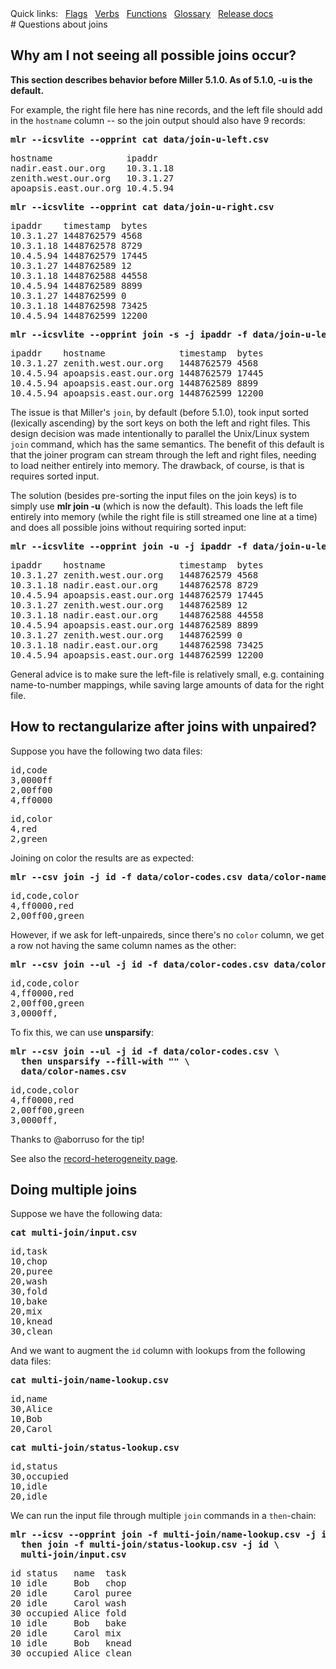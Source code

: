 <!---  PLEASE DO NOT EDIT DIRECTLY. EDIT THE .md.in FILE PLEASE. --->
<div>
<span class="quicklinks">
Quick links:
&nbsp;
<a class="quicklink" href="../reference-main-flag-list/index.html">Flags</a>
&nbsp;
<a class="quicklink" href="../reference-verbs/index.html">Verbs</a>
&nbsp;
<a class="quicklink" href="../reference-dsl-builtin-functions/index.html">Functions</a>
&nbsp;
<a class="quicklink" href="../glossary/index.html">Glossary</a>
&nbsp;
<a class="quicklink" href="../release-docs/index.html">Release docs</a>
</span>
</div>
# Questions about joins

## Why am I not seeing all possible joins occur?

**This section describes behavior before Miller 5.1.0. As of 5.1.0, -u is the default.**

For example, the right file here has nine records, and the left file should add in the `hostname` column -- so the join output should also have 9 records:

<pre class="pre-highlight-in-pair">
<b>mlr --icsvlite --opprint cat data/join-u-left.csv</b>
</pre>
<pre class="pre-non-highlight-in-pair">
hostname              ipaddr
nadir.east.our.org    10.3.1.18
zenith.west.our.org   10.3.1.27
apoapsis.east.our.org 10.4.5.94
</pre>

<pre class="pre-highlight-in-pair">
<b>mlr --icsvlite --opprint cat data/join-u-right.csv</b>
</pre>
<pre class="pre-non-highlight-in-pair">
ipaddr    timestamp  bytes
10.3.1.27 1448762579 4568
10.3.1.18 1448762578 8729
10.4.5.94 1448762579 17445
10.3.1.27 1448762589 12
10.3.1.18 1448762588 44558
10.4.5.94 1448762589 8899
10.3.1.27 1448762599 0
10.3.1.18 1448762598 73425
10.4.5.94 1448762599 12200
</pre>

<pre class="pre-highlight-in-pair">
<b>mlr --icsvlite --opprint join -s -j ipaddr -f data/join-u-left.csv data/join-u-right.csv</b>
</pre>
<pre class="pre-non-highlight-in-pair">
ipaddr    hostname              timestamp  bytes
10.3.1.27 zenith.west.our.org   1448762579 4568
10.4.5.94 apoapsis.east.our.org 1448762579 17445
10.4.5.94 apoapsis.east.our.org 1448762589 8899
10.4.5.94 apoapsis.east.our.org 1448762599 12200
</pre>

The issue is that Miller's `join`, by default (before 5.1.0), took input sorted (lexically ascending) by the sort keys on both the left and right files.  This design decision was made intentionally to parallel the Unix/Linux system `join` command, which has the same semantics. The benefit of this default is that the joiner program can stream through the left and right files, needing to load neither entirely into memory. The drawback, of course, is that is requires sorted input.

The solution (besides pre-sorting the input files on the join keys) is to simply use **mlr join -u** (which is now the default). This loads the left file entirely into memory (while the right file is still streamed one line at a time) and does all possible joins without requiring sorted input:

<pre class="pre-highlight-in-pair">
<b>mlr --icsvlite --opprint join -u -j ipaddr -f data/join-u-left.csv data/join-u-right.csv</b>
</pre>
<pre class="pre-non-highlight-in-pair">
ipaddr    hostname              timestamp  bytes
10.3.1.27 zenith.west.our.org   1448762579 4568
10.3.1.18 nadir.east.our.org    1448762578 8729
10.4.5.94 apoapsis.east.our.org 1448762579 17445
10.3.1.27 zenith.west.our.org   1448762589 12
10.3.1.18 nadir.east.our.org    1448762588 44558
10.4.5.94 apoapsis.east.our.org 1448762589 8899
10.3.1.27 zenith.west.our.org   1448762599 0
10.3.1.18 nadir.east.our.org    1448762598 73425
10.4.5.94 apoapsis.east.our.org 1448762599 12200
</pre>

General advice is to make sure the left-file is relatively small, e.g. containing name-to-number mappings, while saving large amounts of data for the right file.

## How to rectangularize after joins with unpaired?

Suppose you have the following two data files:

<pre class="pre-non-highlight-non-pair">
id,code
3,0000ff
2,00ff00
4,ff0000
</pre>

<pre class="pre-non-highlight-non-pair">
id,color
4,red
2,green
</pre>

Joining on color the results are as expected:

<pre class="pre-highlight-in-pair">
<b>mlr --csv join -j id -f data/color-codes.csv data/color-names.csv</b>
</pre>
<pre class="pre-non-highlight-in-pair">
id,code,color
4,ff0000,red
2,00ff00,green
</pre>

However, if we ask for left-unpaireds, since there's no `color` column, we get a row not having the same column names as the other:

<pre class="pre-highlight-in-pair">
<b>mlr --csv join --ul -j id -f data/color-codes.csv data/color-names.csv</b>
</pre>
<pre class="pre-non-highlight-in-pair">
id,code,color
4,ff0000,red
2,00ff00,green
3,0000ff,
</pre>

To fix this, we can use **unsparsify**:

<pre class="pre-highlight-in-pair">
<b>mlr --csv join --ul -j id -f data/color-codes.csv \</b>
<b>  then unsparsify --fill-with "" \</b>
<b>  data/color-names.csv</b>
</pre>
<pre class="pre-non-highlight-in-pair">
id,code,color
4,ff0000,red
2,00ff00,green
3,0000ff,
</pre>

Thanks to @aborruso for the tip!

See also the [record-heterogeneity page](record-heterogeneity.md).

## Doing multiple joins

Suppose we have the following data:

<pre class="pre-highlight-in-pair">
<b>cat multi-join/input.csv</b>
</pre>
<pre class="pre-non-highlight-in-pair">
id,task
10,chop
20,puree
20,wash
30,fold
10,bake
20,mix
10,knead
30,clean
</pre>

And we want to augment the `id` column with lookups from the following data files:

<pre class="pre-highlight-in-pair">
<b>cat multi-join/name-lookup.csv</b>
</pre>
<pre class="pre-non-highlight-in-pair">
id,name
30,Alice
10,Bob
20,Carol
</pre>

<pre class="pre-highlight-in-pair">
<b>cat multi-join/status-lookup.csv</b>
</pre>
<pre class="pre-non-highlight-in-pair">
id,status
30,occupied
10,idle
20,idle
</pre>

We can run the input file through multiple `join` commands in a `then`-chain:

<pre class="pre-highlight-in-pair">
<b>mlr --icsv --opprint join -f multi-join/name-lookup.csv -j id \</b>
<b>  then join -f multi-join/status-lookup.csv -j id \</b>
<b>  multi-join/input.csv</b>
</pre>
<pre class="pre-non-highlight-in-pair">
id status   name  task
10 idle     Bob   chop
20 idle     Carol puree
20 idle     Carol wash
30 occupied Alice fold
10 idle     Bob   bake
20 idle     Carol mix
10 idle     Bob   knead
30 occupied Alice clean
</pre>
